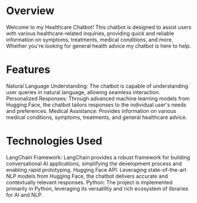 # Overview
Welcome to my Healthcare Chatbot! This chatbot is designed to assist users with various healthcare-related inquiries, providing quick and reliable information on symptoms, treatments, medical conditions, and more. Whether you're looking for general health advice my chatbot is here to help.

# Features
Natural Language Understanding: The chatbot is capable of understanding user queries in natural language, allowing seamless interaction.
Personalized Responses: Through advanced machine learning models from Hugging Face, the chatbot tailors responses to the individual user's needs and preferences.
Medical Assistance: Provides information on various medical conditions, symptoms, treatments, and general healthcare advice.

# Technologies Used
LangChain Framework: LangChain provides a robust framework for building conversational AI applications, simplifying the development process and enabling rapid prototyping.
Hugging Face API: Leveraging state-of-the-art NLP models from Hugging Face, the chatbot delivers accurate and contextually relevant responses.
Python: The project is implemented primarily in Python, leveraging its versatility and rich ecosystem of libraries for AI and NLP.
